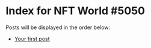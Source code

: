 # Index for NFT World #5050
Posts will be displayed in the order below:

- [Your first post](./001-first.md)

